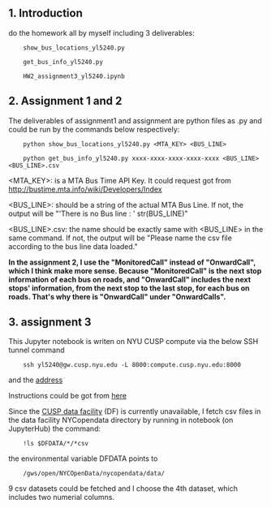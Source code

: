 ## 1. Introduction
do the homework all by myself
including 3 deliverables:

        show_bus_locations_yl5240.py
        
        get_bus_info_yl5240.py
        
        HW2_assignment3_yl5240.ipynb

## 2. Assignment 1 and 2
The deliverables of assignment1 and assignment are python files as .py and could
be run by the commands below respectively:

        python show_bus_locations_yl5240.py <MTA_KEY> <BUS_LINE>

        python get_bus_info_yl5240.py xxxx-xxxx-xxxx-xxxx-xxxx <BUS_LINE> <BUS_LINE>.csv

<MTA_KEY>: is a MTA Bus Time API Key. It could request got from http://bustime.mta.info/wiki/Developers/Index

<BUS_LINE>: should be a string of the actual MTA Bus Line. If not, the output will be "'There is no Bus line : ' str(BUS_LINE)"

<BUS_LINE>.csv: the name should be exactly same with <BUS_LINE> in the same command. If not, the output will be "Please name the csv file according to the bus line data loaded."

**In the assignment 2, I use the "MonitoredCall" instead of "OnwardCall", which I think make more sense. Because "MonitoredCall" is the next stop information of each bus on roads, and "OnwardCall" includes the next stops' information, from the next stop to the last stop, for each bus on roads. That's why there is "OnwardCall" under "OnwardCalls".**

## 3. assignment 3
This Jupyter notebook is writen on NYU CUSP compute via the below SSH tunnel command 

        ssh yl5240@gw.cusp.nyu.edu -L 8000:compute.cusp.nyu.edu:8000
        
and the [address](https://localhost:8000)

Instructions could be got from [here](https://datahub.cusp.nyu.edu/sites/default/files/documents/guides/Jupyter_Notebook_from_your_browser_Mac.pdf)

Since the [CUSP data facility](https://datahub.cusp.nyu.edu/data-catalog) (DF) is currently unavailable, I fetch csv files in the data facility NYCopendata directory by running in notebook (on JupyterHub) the command:

        !ls $DFDATA/*/*csv
        
the environmental variable DFDATA points to 

        /gws/open/NYCOpenData/nycopendata/data/
        
9 csv  datasets could be fetched and I choose the 4th dataset, which includes two numerial columns.



